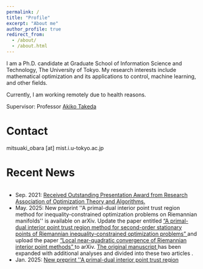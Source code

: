 ```yaml
---
permalink: /
title: "Profile"
excerpt: "About me"
author_profile: true
redirect_from: 
  - /about/
  - /about.html
---
```


I am a Ph.D. candidate at Graduate School of Information Science and Technology, The University of Tokyo. My research interests include mathematical optimization and its applications to control, machine learning, and other fields.

Currently, I am working remotely due to health reasons. 

Supervisor: Professor [Akiko Takeda](https://www.or.mist.i.u-tokyo.ac.jp/takeda/index-e.html)

Contact
========
mitsuaki_obara [at] mist.i.u-tokyo.ac.jp

Recent News
========
<div style="overflow:scroll; width:100%; height:200px">  
  <ul>
    <li> Sep. 2021: <a href="[https://orsj.org/?page_id=1125](https://orsj.org/raota/#tsukuba25)">Received Outstanding Presentation Award from Research Association of Optimization Theory and Algorithms.</a> </li>
    <li> May. 2025: New preprint ''A primal-dual interior point trust region method for inequality-constrained optimization problems on Riemannian manifolds'' is available on arXiv. </a> 
    Update the paper entitled  <a href="https://arxiv.org/abs/2501.15419"> “A primal-dual interior point trust region method for second-order stationary points of Riemannian inequality-constrained optimization problems” </a> and upload the paper <a href="https://arxiv.org/abs/2505.19724"> “Local near-quadratic convergence of Riemannian interior point methods” </a> to arXiv.
<a href="https://arxiv.org/abs/2501.15419v1"> The original manuscript </a> has been expanded with additional analyses and divided into these two articles .
</li>
    <li> Jan. 2025: <a href="https://arxiv.org/abs/2501.15419"> New preprint ''A primal-dual interior point trust region method for inequality-constrained optimization problems on Riemannian manifolds'' is available on arXiv. </a> </li>
    <li> Apr. 2024: Selected as a recipient of research encouragement special allowance based on the research activities during the JSPS DC fellowship. </li>
    <li> Sep. 2023: <a href="https://ieeexplore.ieee.org/document/10258405"> One paper has been accepted by IEEE Transactions on Automatic Control. </a>  </li>
    <li> Apr. 2022: Left work due to (suspect of) Long COVID. </li>
    <li> Dec. 2021: Received excellent presentation award at GCL/IIW Ph.D. students poster session. </li>
    <li> Dec. 2021: <a href="https://arxiv.org/abs/2112.14043"> New preprint ''Stable linear system identification with prior knowledge by elastic Riemannian sequential quadratic optimization'' is available on arXiv. </a>  </li>
    <li> Dec. 2021: <a href="https://epubs.siam.org/doi/10.1137/20M1370173">One paper has been accepted by SIAM Journal on Optimization. </a> </li>
    <li> Sep. 2021: <a href="https://orsj.org/?page_id=1125">Received Student Thesis Award from Operations Research Society of Japan.</a> </li>
    <li> May 2021: <a href="https://www.youtube.com/watch?v=NDrEhYjI5Tk">My research interview is available on YouTube.</a> </li>
    <li> May 2021: <a href="https://www.riise.u-tokyo.ac.jp/news-vxe-interview-obara/"> My research is featured on RIISE, UTokyo. </a> </li>
    <li> Apr. 2021: <a href="https://www.or.mist.i.u-tokyo.ac.jp/members/"> Started my Ph.D. program at UTokyo. </a> <a href="https://www.jsps.go.jp/j-pd/data/saiyo_ichiran/r03/dc1/r3_dc1.pdf"> Also working as a JSPS research fellow. </a> </li>
    <li> Nov. 2020: <a href="https://www.riise.u-tokyo.ac.jp/projects/vxe/"> A research proposal has been selected for a sprouting research in value exchange engineering from RIISE, UTokyo. </a> </li>
    <li> Sep. 2020: <a href="https://arxiv.org/abs/2009.07153"> New preprint ''Sequential quadratic optimization for nonlinear optimization problems on Riemannian manifolds'' is available on arXiv. </a> </li> 
    <li> Mar. 2020: Opened this website. </li>
  </ul>
</div>


